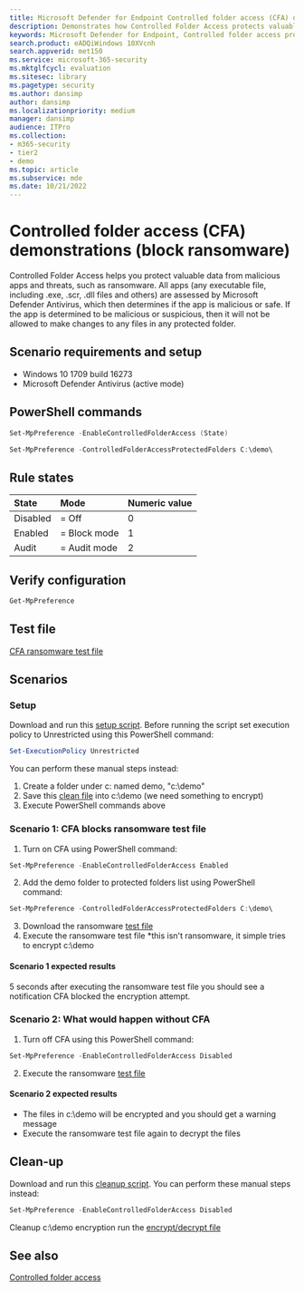 ```yaml
---
title: Microsoft Defender for Endpoint Controlled folder access (CFA) demonstrations
description: Demonstrates how Controlled Folder Access protects valuable data from malicious apps and threats, such as ransomware.
keywords: Microsoft Defender for Endpoint, Controlled folder access protection, Controlled folder access demonstration
search.product: eADQiWindows 10XVcnh
search.appverid: met150
ms.service: microsoft-365-security
ms.mktglfcycl: evaluation
ms.sitesec: library
ms.pagetype: security
ms.author: dansimp
author: dansimp
ms.localizationpriority: medium
manager: dansimp
audience: ITPro
ms.collection:
- m365-security
- tier2
- demo
ms.topic: article
ms.subservice: mde
ms.date: 10/21/2022
---
```


# Controlled folder access (CFA) demonstrations (block ransomware)

Controlled Folder Access helps you protect valuable data from malicious apps and threats, such as ransomware. All apps (any executable file, including .exe, .scr, .dll files and others) are assessed by Microsoft Defender Antivirus, which then determines if the app is malicious or safe. If the app is determined to be malicious or suspicious, then it will not be allowed to make changes to any files in any protected folder.

## Scenario requirements and setup

- Windows 10 1709 build 16273
- Microsoft Defender Antivirus (active mode)

## PowerShell commands

```powershell
Set-MpPreference -EnableControlledFolderAccess (State)
```

```powershell
Set-MpPreference -ControlledFolderAccessProtectedFolders C:\demo\
```

## Rule states

|State | Mode| Numeric value |
|:---|:---|:---|
| Disabled | = Off | 0 |
| Enabled | = Block mode | 1 |
| Audit | = Audit mode | 2 |

## Verify configuration

```powershell
Get-MpPreference
```

## Test file

[CFA ransomware test file](https://demo.wd.microsoft.com/Content/ransomware_testfile_unsigned.exe)

## Scenarios

### Setup

Download and run this [setup script](https://demo.wd.microsoft.com/Content/CFA_SetupScript.zip). Before running the script set execution policy to Unrestricted using this PowerShell command: 

```powershell
Set-ExecutionPolicy Unrestricted
```

You can perform these manual steps instead:

1. Create a folder under c: named demo, "c:\demo"
2. Save this [clean file](https://demo.wd.microsoft.com/Content/testfile_safe.txt) into c:\demo (we need something to encrypt)
3. Execute PowerShell commands above

### Scenario 1: CFA blocks ransomware test file

1. Turn on CFA using PowerShell command:
  
```powershell
Set-MpPreference -EnableControlledFolderAccess Enabled
```

2. Add the demo folder to protected folders list using PowerShell command:

```powershell
Set-MpPreference -ControlledFolderAccessProtectedFolders C:\demo\
```

3. Download the ransomware [test file](https://demo.wd.microsoft.com/Content/ransomware_testfile_unsigned.exe)
4. Execute the ransomware test file *this isn't ransomware, it simple tries to encrypt c:\demo

#### Scenario 1 expected results

5 seconds after executing the ransomware test file you should see a notification CFA blocked the encryption attempt.

### Scenario 2: What would happen without CFA

1. Turn off CFA using this PowerShell command:

```powershell
Set-MpPreference -EnableControlledFolderAccess Disabled
```

2. Execute the ransomware [test file](https://demo.wd.microsoft.com/Content/ransomware_testfile_unsigned.exe)

#### Scenario 2 expected results

- The files in c:\demo will be encrypted and you should get a warning message
- Execute the ransomware test file again to decrypt the files

## Clean-up

Download and run this [cleanup script](https://demo.wd.microsoft.com/Content/ASR_CFA_CleanupScript.zip). You can perform these manual steps instead:

```powershell
Set-MpPreference -EnableControlledFolderAccess Disabled
```

Cleanup c:\demo encryption run the [encrypt/decrypt file](https://demo.wd.microsoft.com/Content/ransomware_cleanup_encrypt_decrypt.exe)

## See also
[Controlled folder access](/windows/threat-protection/windows-defender-exploit-guard/controlled-folders-exploit-guard?ocid=wd-av-demo-cfa-bottom)
